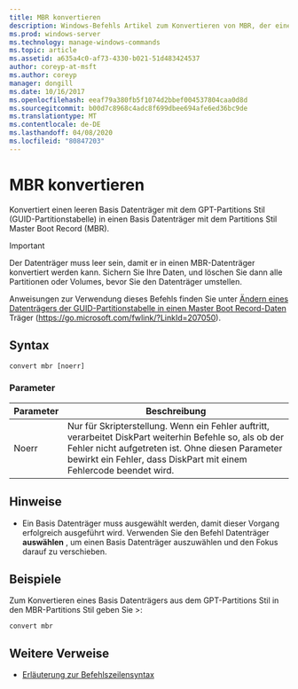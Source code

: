 ```yaml
---
title: MBR konvertieren
description: Windows-Befehls Artikel zum Konvertieren von MBR, der einen leeren Basis Datenträger mit dem Partitions Stil der GUID-Partitionstabelle (GPT) in einen Basis Datenträger mit dem Partitions Stil Master Boot Record (MBR) konvertiert.
ms.prod: windows-server
ms.technology: manage-windows-commands
ms.topic: article
ms.assetid: a635a4c0-af73-4330-b021-51d483424537
author: coreyp-at-msft
ms.author: coreyp
manager: dongill
ms.date: 10/16/2017
ms.openlocfilehash: eeaf79a380fb5f1074d2bbef004537804caa0d8d
ms.sourcegitcommit: b00d7c8968c4adc8f699dbee694afe6ed36bc9de
ms.translationtype: MT
ms.contentlocale: de-DE
ms.lasthandoff: 04/08/2020
ms.locfileid: "80847203"
---
```

# <a name="convert-mbr"></a>MBR konvertieren

Konvertiert einen leeren Basis Datenträger mit dem GPT-Partitions Stil (GUID-Partitionstabelle) in einen Basis Datenträger mit dem Partitions Stil Master Boot Record (MBR).

> [!IMPORTANT]
> Der Datenträger muss leer sein, damit er in einen MBR-Datenträger konvertiert werden kann. Sichern Sie Ihre Daten, und löschen Sie dann alle Partitionen oder Volumes, bevor Sie den Datenträger umstellen.

Anweisungen zur Verwendung dieses Befehls finden Sie unter [Ändern eines Datenträgers der GUID-Partitionstabelle in einen Master Boot Record-Daten](https://go.microsoft.com/fwlink/?LinkId=207050) Träger (https://go.microsoft.com/fwlink/?LinkId=207050).

## <a name="syntax"></a>Syntax

```
convert mbr [noerr]
```

### <a name="parameters"></a>Parameter

|Parameter|Beschreibung|
|---------|-----------|
|Noerr|Nur für Skripterstellung. Wenn ein Fehler auftritt, verarbeitet DiskPart weiterhin Befehle so, als ob der Fehler nicht aufgetreten ist. Ohne diesen Parameter bewirkt ein Fehler, dass DiskPart mit einem Fehlercode beendet wird.|

## <a name="remarks"></a>Hinweise

-   Ein Basis Datenträger muss ausgewählt werden, damit dieser Vorgang erfolgreich ausgeführt wird. Verwenden Sie den Befehl Datenträger **auswählen** , um einen Basis Datenträger auszuwählen und den Fokus darauf zu verschieben.

## <a name="examples"></a><a name=BKMK_examples></a>Beispiele

Zum Konvertieren eines Basis Datenträgers aus dem GPT-Partitions Stil in den MBR-Partitions Stil geben Sie >:
```
convert mbr
```

## <a name="additional-references"></a>Weitere Verweise

- [Erläuterung zur Befehlszeilensyntax](command-line-syntax-key.md)

